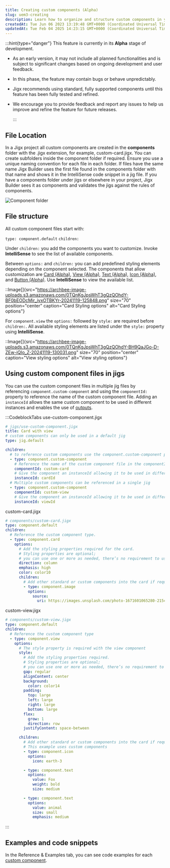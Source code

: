 ```yaml
---
title: Creating custom components (Alpha)
slug: uem3-creating
description: Learn how to organize and structure custom components in your Jigx project with these comprehensive guidelines. Discover how to create and add components, utilize predefined styling elements, and reference custom components in Jig files. Find out how to e
createdAt: Tue Jun 06 2023 13:19:48 GMT+0000 (Coordinated Universal Time)
updatedAt: Tue Feb 04 2025 14:23:15 GMT+0000 (Coordinated Universal Time)
---
```


:::hint{type="danger"}
This feature is currently in its **Alpha** stage of development.

- As an early version, it may not include all planned functionalities and is subject to significant changes based on ongoing development and user feedback.
- In this phase, the feature may contain bugs or behave unpredictably.
- Jigx recommends using standard, fully supported components until this feature has been fully tested and refined.
- We encourage you to provide feedback and report any issues to help us improve and refine the feature for future releases.

  :::

## File Location

In a Jigx project all custom components are created in the **components** folder with the .jigx extension, for example, custom-card.jigx. You can create subfolders inside the component folder if required. Ensure you use a unique naming convention for each file in each folder. If files have the same name Jigx Builder uses the first file found in the components folder with that name and shows it in the IntelliSense code snippet in a jig file. If you have a components folder under jigs or elsewhere in your project, Jigx Builder sees it as components and validates the jigs against the rules of components.

![Component folder](https://archbee-image-uploads.s3.amazonaws.com/0TQnKgJpsWhT3gQzQOhdY-_OYOwk6ShiIrcLFqDCZu9-20241119-124255.png "Component folder")

## File structure

All custom component files start with:

`type: component.default`
`children:`

Under `children:` you add the components you want to customize. Invoke **IntelliSense** to see the list of available components.

Between `options:` and `children:` you can add predefined styling elements depending on the component selected. The components that allow customization are [Card (Alpha)](https://docs.jigx.com/examples/card-alpha), [View (Alpha)](https://docs.jigx.com/examples/view-alpha), [Text (Alpha)](https://docs.jigx.com/examples/text-alpha), [Icon (Alpha)](https://docs.jigx.com/examples/icon-alpha), and [Button (Alpha)](https://docs.jigx.com/examples/button-alpha). Use **IntelliSense** to view the available list.

::Image[]{src="https://archbee-image-uploads.s3.amazonaws.com/0TQnKgJpsWhT3gQzQOhdY-BF0bEODcMir_ivxOTBKYr-20241119-125848.png" size="70" position="center" caption="Card Styling options" alt="Card Styling options"}

For `component.view` the `options:` followed by `style:` are required before `children:`. All available styling elements are listed under the `style:` property using **IntelliSense**.

::Image[]{src="https://archbee-image-uploads.s3.amazonaws.com/0TQnKgJpsWhT3gQzQOhdY-BH9QaJGo-D-ZEw-iQIo_Z-20241119-130031.png" size="70" position="center" caption="View styling options" alt="View styling options"}

## Using custom component files in jigs

You can use the custom component files in multiple jig files by referencing `component.custom-component` and using the `componentId:` property to reference the name of the custom component file. Adding an `instanceId` allows the same custom component to be used in different instances and enables the use of [outputs](<./Inputs _ outputs _Alpha_.md>).

:::CodeblockTabs
use-custom-component.jigx

```yaml
# jigs/use-custom-component.jigx
title: Card with view
# custom components can only be used in a default jig
type: jig.default

children:
  # to reference custom components use the component.custom-component property
  - type: component.custom-component
    # Reference the name of the custom component file in the componentId property
    componentId: custom-card
    # Give the component an instanceId allowing it to be used in different instances
    instanceId: cardId
  # Multiple custom components can be referenced in a single jig
  - type: component.custom-component
    componentId: custom-view
    # Give the component an instanceId allowing it to be used in different instances
    instanceId: viewId
```

custom-card.jigx

```yaml
# components/custom-card.jigx
type: component.default
children:
  # Reference the custom component type.
  - type: component.card
    options:
      # Add the styling properties required for the card.
      # Styling properties are optional;
      # you can use one or more as needed, there’s no requirement to use them all.
      direction: column
      emphasis: high
      color: color10
      children:
        # Add other standard or custom components into the card if required.
        - type: component.image
          options:
            source:
              uri: https://images.unsplash.com/photo-1671601065280-215ca5072af9?ixlib=rb-4.0.3&ixid=M3wxMjA3fDB8MHxwaG90by1wYWdlfHx8fGVufDB8fHx8fA%3D%3D&auto=format&fit=crop&w=1364&q=80
```

custom-view\.jigx

```yaml
# components/custom-view.jigx
type: component.default
children:
  # Reference the custom component type
  - type: component.view
    options:
      # The style property is required with the view component
      style:
        # Add the styling properties required.
        # Styling properties are optional;
        # you can use one or more as needed, there’s no requirement to use them all.
        gap: regular
        alignContent: center
        background:
          color: color14
        padding:
          top: large
          left: large
          right: large
          bottom: large
        flex:
          grow: 1
          direction: row
        justifyContent: space-between

      children:
        # Add other standard or custom components into the card if required.
        # This example uses custom components
        - type: component.icon
          options:
            icon: earth-3

        - type: component.text
          options:
            value: Fox
            weight: bold
            size: medium

        - type: component.text
          options:
            value: animal
            size: small
            emphasis: medium
```

:::

## Examples and code snippets

In the Reference & Examples tab, you can see code examples for each [custom component](https://docs.jigx.com/examples/custom-components-alpha).
